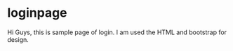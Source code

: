 # loginpage
Hi Guys,
    this is sample page of login. I am used the HTML and bootstrap for design.    
